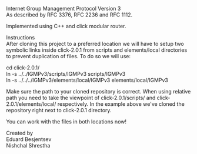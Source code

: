 Internet Group Management Protocol Version 3   
As described by RFC 3376, RFC 2236 and RFC 1112.

Implemented using C++ and click modular router.

Instructions  
After cloning this project to a preferred location we will have to setup two symbolic links inside click-2.0.1 from scripts and elements/local directories to prevent duplication of files. To do so we will use:

cd click-2.0.1/  
ln -s ../../IGMPv3/scripts/IGMPv3 scripts/IGMPv3  
ln -s ../../../IGMPv3/elements/local/IGMPv3 elements/local/IGMPv3  

Make sure the path to your cloned repository is correct. When using relative path you need to take the viewpoint of click-2.0.1/scripts/ and click-2.0.1/elements/local/ respectively. In the example above we've cloned the repository right next to click-2.0.1 directory.

You can work with the files in both locations now! 

Created by   
Eduard Besjentsev  
Nishchal Shrestha  
